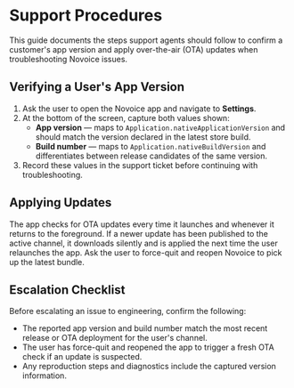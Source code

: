 # Support Procedures

This guide documents the steps support agents should follow to confirm a customer's app version and apply over-the-air (OTA) updates when troubleshooting Novoice issues.

## Verifying a User's App Version

1. Ask the user to open the Novoice app and navigate to **Settings**.
2. At the bottom of the screen, capture both values shown:
   - **App version** — maps to `Application.nativeApplicationVersion` and should match the version declared in the latest store build.
   - **Build number** — maps to `Application.nativeBuildVersion` and differentiates between release candidates of the same version.
3. Record these values in the support ticket before continuing with troubleshooting.

## Applying Updates

The app checks for OTA updates every time it launches and whenever it returns to the foreground. If a newer update has been published to the active channel, it downloads silently and is applied the next time the user relaunches the app. Ask the user to force-quit and reopen Novoice to pick up the latest bundle.

## Escalation Checklist

Before escalating an issue to engineering, confirm the following:

- The reported app version and build number match the most recent release or OTA deployment for the user's channel.
- The user has force-quit and reopened the app to trigger a fresh OTA check if an update is suspected.
- Any reproduction steps and diagnostics include the captured version information.
